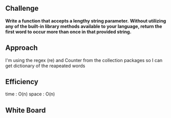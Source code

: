 ## Challenge
**Write a function that accepts a lengthy string parameter.**
**Without utilizing any of the built-in library methods available to your language, return the first word to occur more than once in that provided string.**

## Approach
I'm using the regex (re) and Counter from the collection packages so I can get dictionary of the reapeated words 

## Efficiency
time : O(n) 
space : O(n)

## White Board